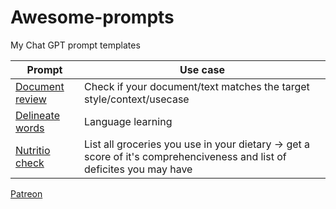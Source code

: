 # Awesome-prompts

My Chat GPT prompt templates

| Prompt                                  | Use case |
|-----------------------------------------|----------|
| [Document review](./document_review.md) | Check if your document/text matches the target style/context/usecase |
| [Delineate words](./lang_delineate.md) | Language learning | 
| [Nutritio check](./nutrition_check.md) | List all groceries you use in your dietary -> get a score of it's comprehenciveness and list of deficites you may have | 


[Patreon](patreon.com/slushkovskis)
